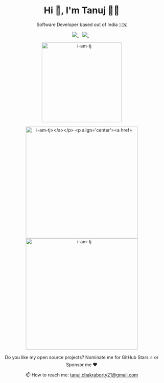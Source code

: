 <h1 align="center">Hi 👋, I'm Tanuj 👨‍💻</h1>

<p align='center'>Software Developer based out of India 🇮🇳</p>

<p align='center'>
  <a href="https://github.com/sponsors/i-am-tj">
    <img src="https://img.shields.io/badge/sponsor-30363D?style=for-the-badge&logo=GitHub-Sponsors&logoColor=#white" />        
  </a>&nbsp;&nbsp;
  <a href="https://www.linkedin.com/in/i-am-tj/">
    <img src="https://img.shields.io/badge/linkedin-%230077B5.svg?&style=for-the-badge&logo=linkedin&logoColor=white" />
  </a>&nbsp;&nbsp;
</p>

<p align='center'><a href="#"><img src="https://github-readme-stats.vercel.app/api/top-langs?username=i-am-tj&show_icons=true&locale=en&layout=compact&theme=dark" width="250" alt="i-am-tj"/></a></p>
<p align='center'><a href="#"><img src="https://github-readme-stats.vercel.app/api?username=i-am-tj&show_icons=true&count_private=true&theme=dark" width="350" alt="i-am-tj></a></p>
<p align='center'><a href="#"><img src="https://github-readme-streak-stats.herokuapp.com/?user=i-am-tj&theme=dark" width="350" alt="i-am-tj"></a></p>

<p align='center'>
  Do you like my open source projects? <a href='https://stars.github.com/nominate/' style='text-decoration:none;'>Nominate me for GitHub Stars ⭐</a> or <a href='https://github.com/sponsors/i-am-tj' style='text-decoration:none;'>Sponsor me ❤️</a>
</p>

<p align='center'>
  📫 How to reach me: <a href='mailto:tanuj.chakraborty21@gmail.com'>tanuj.chakraborty21@gmail.com</a>
</p>
